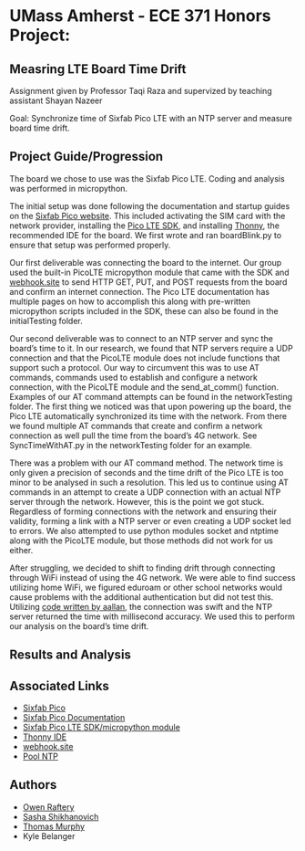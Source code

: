 # UMass Amherst - ECE 371 Honors Project:

## Measring LTE Board Time Drift

Assignment given by Professor Taqi Raza and supervized by teaching assistant Shayan Nazeer

Goal: Synchronize time of Sixfab Pico LTE with an NTP server and measure board time drift.

## Project Guide/Progression

The board we chose to use was the Sixfab Pico LTE. Coding and analysis was performed in micropython.

The initial setup was done following the documentation and startup guides on the [Sixfab Pico website]([https://sixfab.com/product/sixfab-pico-lte/?aelia_cs_currency=USD&gad_source=1](https://docs.sixfab.com/docs/sixfab-pico-lte-introduction)). This included activating the SIM card with the network provider, installing the [Pico LTE SDK](https://github.com/sixfab/pico_lte_micropython-sdk), and installing [Thonny](https://thonny.org/), the recommended IDE for the board. We first wrote and ran boardBlink.py to ensure that setup was performed properly.

Our first deliverable was connecting the board to the internet. Our group used the built-in PicoLTE micropython module that came with the SDK and [webhook.site](webhook.site) to send HTTP GET, PUT, and POST requests from the board and confirm an internet connection. The Pico LTE documentation has multiple pages on how to accomplish this along with pre-written micropython scripts included in the SDK, these can also be found in the initialTesting folder. 

Our second deliverable was to connect to an NTP server and sync the board’s time to it. In our research, we found that NTP servers require a UDP connection and that the PicoLTE module does not include functions that support such a protocol. Our way to circumvent this was to use AT commands, commands used to establish and configure a network connection, with the PicoLTE module and the send_at_comm() function. Examples of our AT command attempts can be found in the networkTesting folder. The first thing we noticed was that upon powering up the board, the Pico LTE automatically synchronized its time with the network. From there we found multiple AT commands that create and confirm a network connection as well pull the time from the board’s 4G network. See SyncTimeWithAT.py in the networkTesting folder for an example. 

There was a problem with our AT command method. The network time is only given a precision of seconds and the time drift of the Pico LTE is too minor to be analysed in such a resolution. This led us to continue using AT commands in an attempt to create a UDP connection with an actual NTP server through the network. However, this is the point we got stuck. Regardless of forming connections with the network and ensuring their validity, forming a link with a NTP server or even creating a UDP socket led to errors. We also attempted to use python modules socket and ntptime along with the PicoLTE module, but those methods did not work for us either.

After struggling, we decided to shift to finding drift through connecting through WiFi instead of using the 4G network. We were able to find success utilizing home WiFi, we figured eduroam or other school networks would cause problems with the additional authentication but did not test this. Utilizing [code written by aallan](https://gist.github.com/aallan/581ecf4dc92cd53e3a415b7c33a1147c), the connection was swift and the NTP server returned the time with millisecond accuracy. We used this to perform our analysis on the board’s time drift.



## Results and Analysis

## Associated Links

- [Sixfab Pico](https://sixfab.com/product/sixfab-pico-lte/?aelia_cs_currency=USD&gad_source=1)
- [Sixfab Pico Documentation](https://docs.sixfab.com/docs/sixfab-pico-lte-introduction)
- [Sixfab Pico LTE SDK/micropython module](https://github.com/sixfab/pico_lte_micropython-sdk)
- [Thonny IDE](https://thonny.org/)
- [webhook.site](https://webhook.site/#!/view/668411be-19ef-49e1-85cf-9ccfb0d3f7c3)
- [Pool NTP](https://www.ntppool.org/en/)

## Authors

- [Owen Raftery](https://github.com/realraft)
- [Sasha Shikhanovich](https://github.com/sasha351)
- [Thomas Murphy](https://github.com/thocmurphy)
- Kyle Belanger

